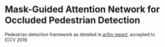 # Mask-Guided Attention Network for Occluded Pedestrian Detection

Pedestrian detection framework as detailed in [arXiv report](https://arxiv.org/abs/1910.06160), accepted to ICCV 2019.
